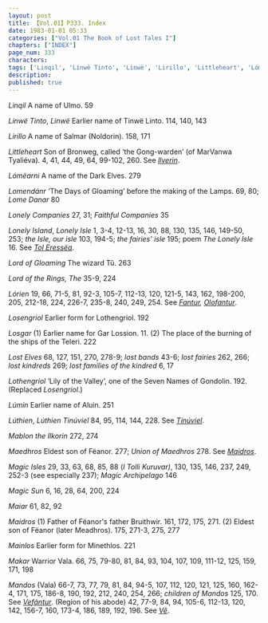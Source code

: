 ```yaml
---
layout: post
title: 【Vol.01】P333. Index
date: 1983-01-01 05:33
categories: ["Vol.01 The Book of Lost Tales I"]
chapters: ["INDEX"]
page_num: 333
characters: 
tags: ['Linqil', 'Línwë Tinto', 'Linwë', 'Lirillo', 'Littleheart', 'Lómëarni', 'Lome Danar', 'Lomendánr', 'Lonely Companies', 'Faithful Companies', 'Lonely Island', 'Lonely Isle', 'the Isle', 'our isle', 'the fairies’ isle', 'The Lonely Isle', 'Lord of Gloaming', 'Lord of the Rings, The', 'Lórien', 'Losengriol', 'Losgar', 'Lost Elves', 'lost bands', 'lost fairies', 'lost kindreds', 'lost families of the kindred', 'Lothengriol', 'Lúmin', 'Lúthien', 'Lúthien Tinúviel', 'Mablon the Ilkorin', 'Maedhros', 'Union of Maedhros', 'Magic Isles', 'I Tolli Kuruvar', 'Magic Archipelago', 'Magic Sun', 'Maiar', 'Maidros', 'Mainlos', 'Makar', 'Mandos', 'children of Mandos']
description: 
published: true
---
```


<I>Linqil</I> A name of Ulmo. 59

<I>Línwë Tinto</I>, <I>Linwë</I> Earlier name of Tinwë Linto. 114, 140, 143

<I>Lirillo</I> A name of Salmar (Noldorin). 158, 171

<I>Littleheart</I> Son of Bronweg, called ‘the Gong-warden’ (of MarVanwa Tyaliéva). 4, 41, 44, 49, 64, 99-102, 260. See <I>[llverin]({{site.baseurl}}/tags#llverin)</I>.

<I>Lómëarni</I> A name of the Dark Elves. 279

<I>Lomendánr</I> ‘The Days of Gloaming’ before the making of the Lamps. 69, 80; <I>Lome Danar</I> 80

<I>Lonely Companies</I> 27, 31; <I>Faithful Companies</I> 35

<I>Lonely Island</I>, <I>Lonely Isle</I> 1, 3-4, 12-13, 16, 30, 88, 130, 135, 146, 149-50, 253; <I>the Isle, our isle</I> 103, 194-5; <I>the fairies' isle</I> 195; poem <I>The Lonely Isle</I> 16. See <I>[Tol Eressëa]({{site.baseurl}}/tags#Tol%20Eressëa)</I>.

<I>Lord of Gloaming</I> The wizard Tû. 263

<I>Lord of the Rings, The</I> 35-9, 224

<I>Lórien</I> 19, 66, 71-5, 81, 92-3, 105-7, 112-13, 120, 121-5, 143, 162, 198-200, 205, 212-18, 224, 226-7, 235-8, 240, 249, 254. See <I>[Fantur]({{site.baseurl}}/tags#Fantur), [Olofantur]({{site.baseurl}}/tags#Olofantur)</I>.

<I>Losengriol</I> Earlier form for Lothengriol. 192

<I>Losgar</I> (1) Earlier name for Gar Lossion. 11. (2) The place of the burning of the ships of the Teleri. 222

<I>Lost Elves</I> 68, 127, 151, 270, 278-9; <I>lost bands</I> 43-6; <I>lost fairies</I> 262, 266; <I>lost kindreds</I> 269; <I>lost families of the kindred</I> 6, 17

<I>Lothengriol</I> ‘Lily of the Valley’, one of the Seven Names of Gondolin. 192. (Replaced <I>Losengriol</I>.)

<I>Lúmin</I> Earlier name of Aluin. 251

<I>Lúthien</I>, <I>Lúthien Tinúviel</I> 84, 95, 114, 144, 228. See <I>[Tinúviel]({{site.baseurl}}/tags#Tinúviel)</I>.

<I>Mablon the Ilkorin</I> 272, 274

<I>Maedhros</I> Eldest son of Fëanor. 277; <I>Union of Maedhros</I> 278. See <I>[Maidros]({{site.baseurl}}/tags#Maidros)</I>.

<I>Magic Isles</I> 29, 33, 63, 68, 85, 88 (<I>I Tolli Kuruvar)</I>, 130, 135, 146, 237, 249, 252-3 (see especially 237); <I>Magic Archipelago</I> 146

<I>Magic Sun</I> 6, 16, 28, 64, 200, 224

<I>Maiar</I> 61, 82, 92

<I>Maidros</I> (1) Father of Fëanor's father Bruithwir. 161, 172, 175, 271. (2) Eldest son of Fëanor (later Meadhros). 175, 271-3, 275, 277

<I>Mainlos</I> Earlier form for Minethlos. 221

<I>Makar</I> Warrior Vala. 66, 75, 79-80, 81, 84, 93, 104, 107, 109, 111-12, 125, 159, 171, 198

<I>Mandos</I> (Vala) 66-7, 73, 77, 79, 81, 84, 94-5, 107, 112, 120, 121, 125, 160, 162-4, 171, 175, 186-8, 190, 192, 212, 240, 254, 266; <I>children of Mandos</I> 125, 170. See <I>[Vefántur]({{site.baseurl}}/tags#Vefántur)</I>. (Region of his abode) 42, 77-9, 84, 94, 105-6, 112-13, 120, 142, 156-7, 160, 173-4, 186, 189, 192, 196. See <I>[Vê]({{site.baseurl}}/tags#Vê)</I>.

